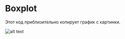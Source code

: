 # Boxplot
Этот код приблизительно копирует график с картинки.


![alt text](https://raw.githubusercontent.com/bakirillov/hse-dc-2020/220f6378e3f06f9e6626a06245cd0c5bea0e3e1e/homeworks/3/16.jpg)
